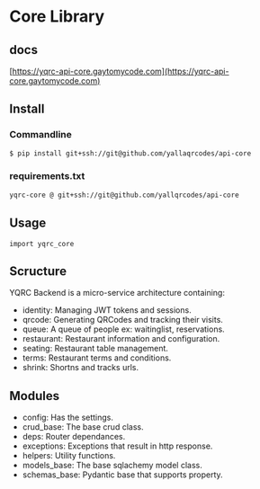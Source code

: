 # Core Library
## docs
[https://yqrc-api-core.gaytomycode.com](https://yqrc-api-core.gaytomycode.com)

## Install
### Commandline
```bash
$ pip install git+ssh://git@github.com/yallaqrcodes/api-core
```
### requirements.txt
```txt
yqrc-core @ git+ssh://git@github.com/yallqrcodes/api-core
```

## Usage

```python3
import yqrc_core
```

## Scructure
YQRC Backend is a micro-service architecture containing:
* identity: Managing JWT tokens and sessions.
* qrcode: Generating QRCodes and tracking their visits.
* queue: A queue of people ex: waitinglist, reservations.
* restaurant: Restaurant information and configuration.
* seating: Restaurant table management.
* terms: Restaurant terms and conditions.
* shrink: Shortns and tracks urls.

## Modules
* config: Has the settings.
* crud_base: The base crud class.
* deps: Router dependances.
* exceptions: Exceptions that result in http response.
* helpers: Utility functions.
* models_base: The base sqlachemy model class.
* schemas_base: Pydantic base that supports property.
